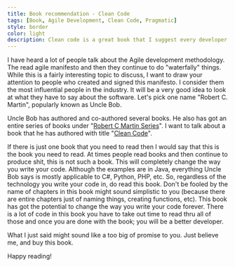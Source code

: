 ```yaml
---
title: Book recommendation - Clean Code
tags: [Book, Agile Development, Clean Code, Pragmatic]
style: border 
color: light 
description: Clean code is a great book that I suggest every developer should read.
---
```


I have heard a lot of people talk about the Agile development methodology. The read agile manifesto and then they continue to do "waterfally" things. While this is a fairly interesting topic to discuss, I want to draw your attention to people who created and signed this manifesto. I consider them the most influential people in the industry. It will be a very good idea to look at what they have to say about the software. Let's pick one name "Robert C. Martin", popularly known as Uncle Bob.

Uncle Bob has authored and co-authored several books. He also has got an entire series of books under "[Robert C Martin Series](http://www.informit.com/imprint/series_detail.aspx?st=61246)". I want to talk about a book that he has authored with title "[Clean Code](https://www.amazon.in/Clean-Code-Handbook-Software-Craftsmanship/dp/0132350882/)".

If there is just one book that you need to read then I would say that this is the book you need to read. At times people read books and then continue to produce shit, this is not such a book. This will completely change the way you write your code. Although the examples are in Java, everything Uncle Bob says is mostly applicable to C#, Python, PHP, etc. So, regardless of the technology you write your code in, do read this book. Don't be fooled by the name of chapters in this book might sound simplistic to you (because there are entire chapters just of naming things, creating functions, etc). This book has got the potential to change the way you write your code forever. There is a lot of code in this book you have to take out time to read thru all of those and once you are done with the book; you will be a better developer. 

What I just said might sound like a too big of promise to you. Just believe me, and buy this book.

Happy reading!
